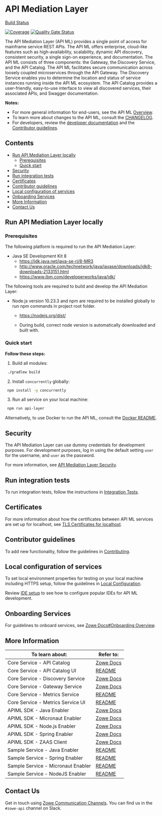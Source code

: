 # API Mediation Layer

[Build Status](https://github.com/zowe/api-layer/actions)

[![Coverage](https://sonarcloud.io/api/project_badges/measure?project=zowe_api-layer&metric=coverage)](https://sonarcloud.io/dashboard?id=zowe_api-layer)
[![Quality Gate Status](https://sonarcloud.io/api/project_badges/measure?project=zowe_api-layer&metric=alert_status)](https://sonarcloud.io/dashboard?id=zowe_api-layer)

The API Mediation Layer (API ML) provides a single point of access for mainframe service REST APIs. The API ML offers enterprise, cloud-like features such as high-availability, scalability, dynamic API discovery, consistent security, a single sign-on experience, and documentation. The API ML consists of three components: the Gateway, the Discovery Service, and the API Catalog. The API ML facilitates secure communication across loosely coupled microservices through the API Gateway. The Discovery Service enables you to determine the location and status of service instances running inside the API ML ecosystem. The API Catalog provides a user-friendly, easy-to-use interface to view all discovered services, their associated APIs, and Swagger documentation.

**Notes:** 
* For more general information for end-users, see the API ML [Overview](https://docs.zowe.org/stable/getting-started/overview.html#api-mediation-layer).
* To learn more about changes to the API ML, consult the [CHANGELOG](CHANGELOG.md).
* For developers, review the [developer documentation](./docs) and the [Contributor guidelines](#contributor-guidelines).

## Contents

  * [Run API Mediation Layer locally](#run-api-mediation-layer-locally)
    + [Prerequisites](#prerequisites)
    + [Quick start](#quick-start)
  * [Security](#security)
  * [Run integration tests](#run-integration-tests)
  * [Certificates](#certificates)
  * [Contributor guidelines](#contributor-guidelines)
  * [Local configuration of services](#local-configuration-of-services)
  * [Onboarding Services](#onboarding-services)
  * [More Information](#more-information)
  * [Contact Us](#contact-us)

## Run API Mediation Layer locally

### Prerequisites

The following platform is required to run the API Mediation Layer:

* Java SE Development Kit 8 
    * <https://jdk.java.net/java-se-ri/8-MR3> 
    * <http://www.oracle.com/technetwork/java/javase/downloads/jdk8-downloads-2133151.html> 
    * <https://www.ibm.com/developerworks/java/jdk/>

The following tools are required to build and develop the API Mediation Layer:

* Node.js version 10.23.3 and npm are required to be installed globally to run npm commands in project root folder.
  
    * <https://nodejs.org/dist/>
    
    * During build, correct node version is automatically downloaded and built with.

### Quick start

**Follow these steps:**

1. Build all modules:

  ```sh
   ./gradlew build
   ```

2. Install `concurrently` globally:

  ```sh
   npm install -g concurrently
   ```

3. Run all service on your local machine:

  ```sh
   npm run api-layer
   ```

Alternatively, to use Docker to run the API ML, consult the [Docker README](docker/README.md).

## Security

The API Mediation Layer can use dummy credentials for development purposes. For development purposes, log in using the default setting `user` for the username, and `user` as the password.   

For more information, see [API Mediation Layer Security](https://docs.zowe.org/stable/extend/extend-apiml/api-mediation-security.html).

## Run integration tests

To run integration tests, follow the instructions in [Integration Tests](integration-tests/README.md).

## Certificates

For more information about how the certificates between API ML services are set up for localhost, see [TLS Certificates for localhost](keystore/README.md).

## Contributor guidelines
To add new functionality, follow the guidelines in [Contributing](CONTRIBUTING.md).

## Local configuration of services

To set local environment properties for testing on your local machine including HTTPS setup, follow the guidelines in [Local Configuration](docs/local-configuration.md).

Review [IDE setup](docs/ide-setup.md) to see how to configure popular IDEs for API ML development.

## Onboarding Services

For guidelines to onboard services, see [Zowe Docs#Onboarding Overview](https://docs.zowe.org/stable/extend/extend-apiml/onboard-overview.html).

## More Information

| To learn about:                       | Refer to:                                                                                                                              |
|---------------------------------------|----------------------------------------------------------------------------------------------------------------------------------------|
| Core Service - API Catalog            | [Zowe Docs](https://docs.zowe.org/stable/getting-started/overview.html#api-mediation-layer)                                            |
|       Core Service - API Catalog UI   | [README](api-catalog-ui/frontend/README.md)                                                                                            |
| Core Service - Discovery Service      | [Zowe Docs](https://docs.zowe.org/stable/getting-started/overview.html#api-mediation-layer)                                            |
| Core Service - Gateway Service        | [Zowe Docs](https://docs.zowe.org/stable/getting-started/overview.html#api-mediation-layer)                                            |
| Core Service - Metrics Service        | [README](metrics-service/README.md)                                                                                                    |
|       Core Service - Metrics Service UI | [README](metrics-service-ui/README.md)                                                                                               |
| APIML SDK - Java Enabler              | [Zowe Docs](https://docs.zowe.org/stable/extend/extend-apiml/onboard-plain-java-enabler)                                               |
| APIML SDK - Micronaut Enabler         | [Zowe Docs](https://docs.zowe.org/stable/extend/extend-apiml/onboard-micronaut-enabler)                                                |
| APIML SDK - Node.js Enabler           | [Zowe Docs](https://docs.zowe.org/stable/extend/extend-apiml/onboard-nodejs-enabler)                                                   |
| APIML SDK - Spring Enabler            | [Zowe Docs](https://docs.zowe.org/stable/extend/extend-apiml/onboard-spring-boot-enabler)                                              |
| APIML SDK - ZAAS Client               | [Zowe Docs](https://docs.zowe.org/stable/extend/extend-apiml/api-mediation-security/#zaas-client)                                      |
| Sample Service - Java Enabler         | [README](onboarding-enabler-java-sample-app/README.md)                                                                                 |
| Sample Service - Spring Enabler       | [README](onboarding-enabler-spring-sample-app/README.md)                                                                               |
| Sample Service - Micronaut Enabler    | [README](onboarding-enabler-micronaut-sample-app/README.md)                                                                         |
| Sample Service - NodeJS Enabler       | [README](onboarding-enabler-nodejs-sample-app/README.md)                                                                               |

## Contact Us

Get in touch using [Zowe Communication Channels](https://github.com/zowe/community/blob/master/README.md#communication-channels). You can find us in the `#zowe-api` channel on Slack.
